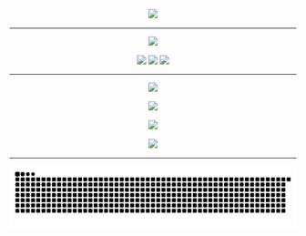 <!-- 🎉 Presentación animada -->
<p align="center">
  <img src="https://readme-typing-svg.demolab.com?font=Fira+Code&weight=500&size=22&pause=1500&speed=50&color=00BFFF&center=true&vCenter=true&width=700&lines=Hi!+I'm+Jos%C3%A9;A+Software+Developer+in+Training;Learning+Python+%26+GitHub+every+day!" />
</p>

---

<!-- ⚙️ Título animado: Tech Stack -->
<p align="center">
  <img src="https://readme-typing-svg.demolab.com?font=Fira+Code&size=22&pause=1000&speed=50&color=F28C28&center=true&vCenter=true&width=600&lines=⚙️+Tech+Stack" />
</p>

<!-- 🔧 Badges de herramientas -->
<p align="center">
  <img src="https://img.shields.io/badge/Python-3776AB?style=for-the-badge&logo=python&logoColor=white" />
  <img src="https://img.shields.io/badge/GitHub-181717?style=for-the-badge&logo=github&logoColor=white" />
  <img src="https://img.shields.io/badge/VS%20Code-007ACC?style=for-the-badge&logo=visual-studio-code&logoColor=white" />
</p>

---

<!-- 📊 Título animado: GitHub Stats -->
<p align="center">
  <img src="https://readme-typing-svg.demolab.com?font=Fira+Code&size=22&pause=1000&speed=50&color=FF5733&center=true&vCenter=true&width=600&lines=📊+GitHub+Stats" />
</p>

<!-- 🧠 Stats -->
<p align="center">
  <img src="https://github-readme-stats.vercel.app/api?username=Josan31&show_icons=true&theme=transparent" />
</p>

<p align="center">
  <img src="https://github-readme-streak-stats.herokuapp.com?user=Josan31&theme=transparent" />
</p>

<p align="center">
  <img src="https://github-readme-stats.vercel.app/api/top-langs/?username=Josan31&layout=compact&theme=transparent" />
</p>

---

<!--snake-->

<picture>
  <source media="(prefers-color-scheme: dark)" srcset="https://raw.githubusercontent.com/josan31/josan31/output/github-snake-dark.svg" />
  <source media="(prefers-color-scheme: light)" srcset="https://raw.githubusercontent.com/josan31/josan31/output/github-snake.svg" />
  <img alt="github-snake" src="https://raw.githubusercontent.com/josan31/josan31/output/github-snake.svg" />
</picture>
